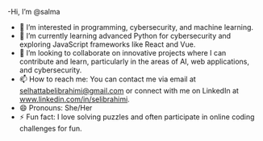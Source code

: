 -Hi, I’m @salma
- 👀 I’m interested in programming, cybersecurity, and machine learning.
- 🌱 I’m currently learning advanced Python for cybersecurity and exploring JavaScript frameworks like React and Vue.
- 💞️ I’m looking to collaborate on innovative projects where I can contribute and learn, particularly in the areas of AI, web applications, and cybersecurity.
- 📫 How to reach me: You can contact me via email at selhattabelibrahimi@gmail.com or connect with me on LinkedIn at www.linkedin.com/in/selibrahimi.
- 😄 Pronouns: She/Her
- ⚡ Fun fact: I love solving puzzles and often participate in online coding challenges for fun.

<!---
salmaert/salmaert is a ✨ special ✨ repository because its `README.md` (this file) appears on your GitHub profile.
You can click the Preview link to take a look at your changes.
--->
